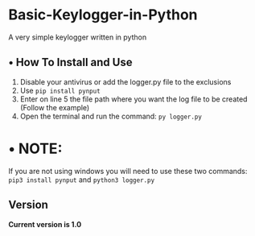 <h1>Basic-Keylogger-in-Python</h1>
<p>A very simple keylogger written in python</p>


## • How To Install and Use

1) Disable your antivirus or add the logger.py file to the exclusions 
2) Use `pip install pynput`
3) Enter on line 5 the file path where you want the log file to be created (Follow the example)
4) Open the terminal and run the command: `py logger.py`

# • NOTE:
If you are not using windows you will need to use these two commands: `pip3 install pynput` and `python3 logger.py`


<h2>Version</h2>
<strong>Current version is 1.0</strong>
